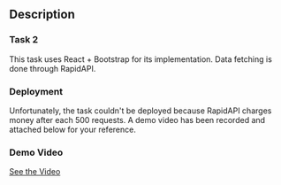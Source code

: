 ## Description

### Task 2
This task uses React + Bootstrap for its implementation. Data fetching is done through RapidAPI.

### Deployment
Unfortunately, the task couldn't be deployed because RapidAPI charges money after each 500 requests. A demo video has been recorded and attached below for your reference.

### Demo Video
[See the Video](https://youtu.be/u19fpUvqA6s)
